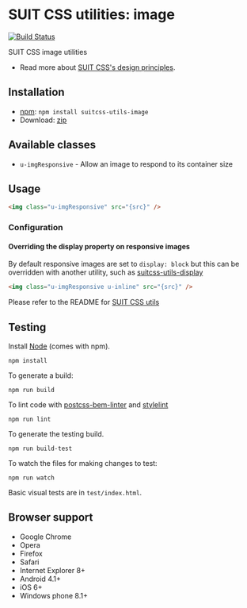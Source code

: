 # SUIT CSS utilities: image

[![Build Status](https://travis-ci.org/simonsmith/suitcss-utils-image.svg?branch=master)](https://travis-ci.org/simonsmith/suitcss-utils-image)

SUIT CSS image utilities

* Read more about [SUIT CSS's design principles](https://github.com/suitcss/suit/).

## Installation

* [npm](http://npmjs.org/): `npm install suitcss-utils-image`
* Download: [zip](https://github.com/simonsmith/suitcss-utils-image/releases/latest)

## Available classes

* `u-imgResponsive` - Allow an image to respond to its container size

## Usage

```html
<img class="u-imgResponsive" src="{src}" />
```

### Configuration

#### Overriding the display property on responsive images

By default responsive images are set to `display: block` but this can be overridden with
another utility, such as [suitcss-utils-display](https://github.com/suitcss/utils-display)

```html
<img class="u-imgResponsive u-inline" src="{src}" />
```

Please refer to the README for [SUIT CSS utils](https://github.com/suitcss/utils/)

## Testing

Install [Node](http://nodejs.org) (comes with npm).

```
npm install
```

To generate a build:

```
npm run build
```

To lint code with [postcss-bem-linter](https://github.com/postcss/postcss-bem-linter) and [stylelint](http://stylelint.io/)

```
npm run lint
```

To generate the testing build.

```
npm run build-test
```

To watch the files for making changes to test:

```
npm run watch
```

Basic visual tests are in `test/index.html`.

## Browser support

* Google Chrome
* Opera
* Firefox
* Safari
* Internet Explorer 8+
* Android 4.1+
* iOS 6+
* Windows phone 8.1+
